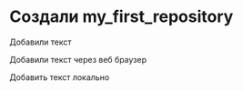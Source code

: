 # Создали my_first_repository

Добавили текст

Добавили текст через веб браузер

Добавить текст локально